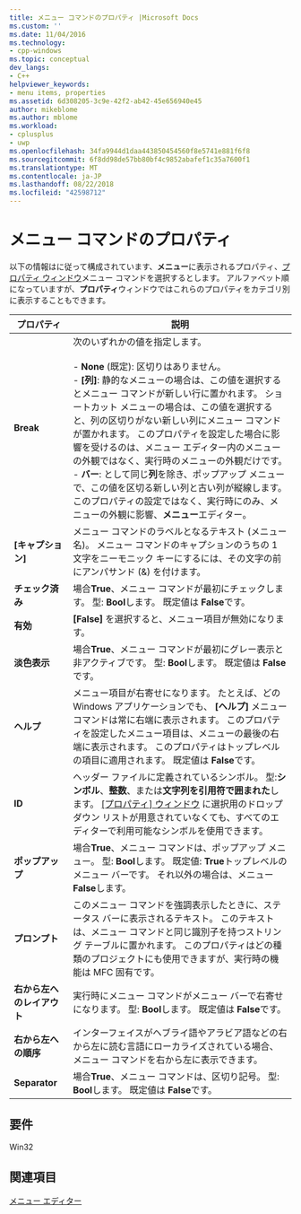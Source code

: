 ```yaml
---
title: メニュー コマンドのプロパティ |Microsoft Docs
ms.custom: ''
ms.date: 11/04/2016
ms.technology:
- cpp-windows
ms.topic: conceptual
dev_langs:
- C++
helpviewer_keywords:
- menu items, properties
ms.assetid: 6d308205-3c9e-42f2-ab42-45e656940e45
author: mikeblome
ms.author: mblome
ms.workload:
- cplusplus
- uwp
ms.openlocfilehash: 34fa9944d1daa443850454560f8e5741e881f6f8
ms.sourcegitcommit: 6f8dd98de57bb80bf4c9852abafef1c35a7600f1
ms.translationtype: MT
ms.contentlocale: ja-JP
ms.lasthandoff: 08/22/2018
ms.locfileid: "42598712"
---
```

# <a name="menu-command-properties"></a>メニュー コマンドのプロパティ

以下の情報はに従って構成されています、**メニュー**に表示されるプロパティ、[プロパティ ウィンドウ](/visualstudio/ide/reference/properties-window)メニュー コマンドを選択するとします。 アルファベット順になっていますが、**プロパティ**ウィンドウではこれらのプロパティをカテゴリ別に表示することもできます。

|プロパティ|説明|
|--------------|-----------------|
|**Break**|次のいずれかの値を指定します。<br /><br /> -   **None** (既定): 区切りはありません。<br />-   **[列]**: 静的なメニューの場合は、この値を選択するとメニュー コマンドが新しい行に置かれます。 ショートカット メニューの場合は、この値を選択すると、列の区切りがない新しい列にメニュー コマンドが置かれます。 このプロパティを設定した場合に影響を受けるのは、メニュー エディター内のメニューの外観ではなく、実行時のメニューの外観だけです。<br />-   **バー**: として同じ**列**を除き、ポップアップ メニューで、この値を区切る新しい列と古い列が縦線します。 このプロパティの設定ではなく、実行時にのみ、メニューの外観に影響、**メニュー**エディター。|
|**[キャプション]**|メニュー コマンドのラベルとなるテキスト (メニュー名)。 メニュー コマンドのキャプションのうちの 1 文字をニーモニック キーにするには、その文字の前にアンパサンド (&) を付けます。|
|**チェック済み**|場合**True**、メニュー コマンドが最初にチェックします。 型: **Bool**します。 既定値は **False**です。|
|**有効**|**[False]** を選択すると、メニュー項目が無効になります。|
|**淡色表示**|場合**True**、メニュー コマンドが最初にグレー表示と非アクティブです。 型: **Bool**します。 既定値は **False**です。|
|**ヘルプ**|メニュー項目が右寄せになります。 たとえば、どの Windows アプリケーションでも、 **[ヘルプ]** メニュー コマンドは常に右端に表示されます。 このプロパティを設定したメニュー項目は、メニューの最後の右端に表示されます。 このプロパティはトップレベルの項目に適用されます。 既定値は **False**です。|
|**ID**|ヘッダー ファイルに定義されているシンボル。 型:**シンボル**、**整数**、または**文字列を引用符で囲まれた**します。 [[プロパティ] ウィンドウ](/visualstudio/ide/reference/properties-window) に選択用のドロップダウン リストが用意されていなくても、すべてのエディターで利用可能なシンボルを使用できます。|
|**ポップアップ**|場合**True**、メニュー コマンドは、ポップアップ メニュー。 型: **Bool**します。 既定値: **True**トップレベルのメニュー バーです。 それ以外の場合は、メニュー **False**します。|
|**プロンプト**|このメニュー コマンドを強調表示したときに、ステータス バーに表示されるテキスト。 このテキストは、メニュー コマンドと同じ識別子を持つストリング テーブルに置かれます。 このプロパティはどの種類のプロジェクトにも使用できますが、実行時の機能は MFC 固有です。|
|**右から左へのレイアウト**|実行時にメニュー コマンドがメニュー バーで右寄せになります。 型: **Bool**します。 既定値は **False**です。|
|**右から左への順序**|インターフェイスがヘブライ語やアラビア語などの右から左に読む言語にローカライズされている場合、メニュー コマンドを右から左に表示できます。|
|**Separator**|場合**True**、メニュー コマンドは、区切り記号。 型: **Bool**します。 既定値は **False**です。|

## <a name="requirements"></a>要件

Win32

## <a name="see-also"></a>関連項目

[メニュー エディター](../windows/menu-editor.md)